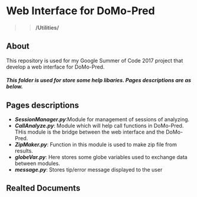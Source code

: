 # Web Interface for DoMo-Pred 
>> #### /Utilities/
## About

This repository is used for my Google Summer of Code 2017 project that develop a web interface for DoMo-Pred.


##### This folder is used for store some help libaries. Pages descriptions are as below.

## Pages descriptions
- **_SessionManager.py_**:Module for management of  sessions of analyzing.
- **_CallAnalyze.py_**: Module which will help call functions in DoMo-Pred. THis module is the bridge between the web interface and the DoMo-Pred. 
- **_ZipMaker.py_**: Function in this module is used to make zip file from results.
- **_globeVar.py_**: Here stores some globe variables used to exchange data between modules.
- **_message.py_**: Stores tip/error message displayed to the user

## Realted Documents